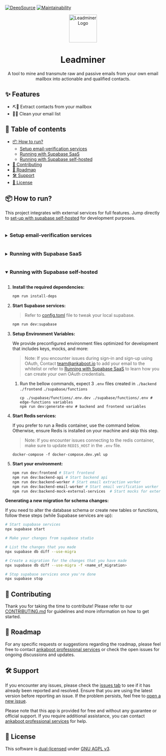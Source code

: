 [![DeepSource](https://app.deepsource.com/gh/ankaboot-source/leadminer.svg/?label=code+coverage&show_trend=true&token=M4B7pZCjFk2wl_EJpgQ9f-le)](https://app.deepsource.com/gh/ankaboot-source/leadminer/)
[![Maintainability](https://api.codeclimate.com/v1/badges/42e68c56bc3ce2b1f59b/maintainability)](https://codeclimate.com/repos/63f7174b3d043100a803ee03/maintainability)

<div>
  <div align="center">
    <img width="90" height="90" src="https://app-qa.leadminer.io/icons/pickaxe.svg" alt="Leadminer Logo">
  </div>
  <h1 align="center">Leadminer</h1>
  <div align="center">
    <p>
    A tool to mine and transmute raw and passive emails from your own email mailbox into actionable and qualified contacts.
    </p>

  </div>
</div>

## ✨ Features

- ⛏️📧 Extract contacts from your mailbox
- 🧹💌 Clean your email list

## 📑 Table of contents

- [📦 How to run?](#-how-to-run)
  - [Setup email-verification services](#setup-email-verification-services)
  - [Running with Supabase SaaS](#running-with-supabase-saas)
  - [Running with Supabase self-hosted](#running-with-supabase-self-hosted)
- [🤝 Contributing](#-contributing)
- [🎯 Roadmap](#-roadmap)
- [🛠️ Support](#️-support)
- [📜 License](#-license)

## 📦 How to run?

This project integrates with external services for full features. Jump directly to [set-up with supabase self-hosted](#running-with-supabase-self-hosted) for development purposes.

<details>
<summary><h3 style="display:inline-block" id="setup-email-verification-services">Setup email-verification services</h3></summary>

We use external services for email verification. Configure at least one.

- **[Reacher](https://reacher.email/):** Use the SaaS version or self-host. Refer to [Reacher's documentation](https://help.reacher.email/) for setup.

  > **Note:** Refer to [.env.master.prod](./.env.master.prod) and [.env.master.dev](./.env.master.dev) according to your environment

- **[MailerCheck](https://mailercheck.com):** Sign up, then update `MAILERCHECK_API_KEY` in the `.env` file.

  > Refer to [.env.master.prod](./.env.master.prod) for guidance.

- **[Zero bounce](https://www.zerobounce.net/):** Sign up, then update `ZEROBOUNCE_API_KEY` in the `.env` file.

  > Refer to [.env.master.prod](./.env.master.prod) for guidance.

</details>

<details>
<summary><h3 style="display:inline-block" id="running-with-supabase-saas">Running with Supabase SaaS</h3></summary>

1. **Setup Supabase Instance:**

   - Create an account [here](https://supabase.com/dashboard/sign-up) and create a project.
   - Obtain the following values from your dashboard:

     - **Project URL**: Found under Settings -> API in the "Project URL" section.
     - **Project API key**: Found under Settings -> API in the "Project API keys" section. Use the `service_role` secret.
     - **Project Anon key**: Found under Settings -> API in the "Project API keys" section. Use the `anon` `public` key.
     - **Postgres Connection string**: Found under Settings -> Database in the "Connection string" section. Select the URI option.

   - Configuring authentication with OAuth:

     > **Note:** Currently, Leadminer only supports Google and Azure as third-party OAuth providers. Use "google" for the "PROVIDER_NAME" if integrating Google OAuth and "azure" if integrating Azure.

     - Enable third-party providers in your Supabase dashboard. Refer to the [documentation](https://supabase.com/docs/guides/auth#configure-third-party-providers) for instructions.

     - Under the "Social Auth" section, select the provider you want to configure and follow the provided [instructions](https://supabase.com/docs/guides/auth#providers).
     - After creating an OAuth app, go to your app dashboard and add the following URI under the "REDIRECT URI's" section: `http://localhost:8081/api/imap/mine/sources/PROVIDER_NAME/callback`.

   - **Install supabase-cli:**

     ```shell
     cd leadminer && npm i
     ```

   - **Deploy migrations and [edge-functions]():**

     ```shell
     # Refer to https://supabase.com/docs/reference/cli/supabase-login
     supabase login
     # Refer to https://supabase.com/docs/reference/cli/supabase-link
     supabase link --project-ref <supabase_project_id>
     # Refer to https://supabase.com/docs/reference/cli/supabase-db-push
     supabase db push
     # Refer to https://supabase.com/docs/guides/functions/deploy
     supabase functions deploy
     ```

2. **Setup Environment Variables:**

   You'll be configuring your environment variables from scratch, along with setting up all required services:

   1. Copy the production environment files [`.env.master.prod`](./.env.master.prod) [./supabase/functions/env.prod](./supabase/functions/.env.prod):

      ```shell
      cp .env.master.prod .env
      cp ./supabase/functions/.env.prod ./supabase/functions/.env
      ```

   2. Deploy your [Supabase secrets](https://supabase.com/docs/guides/functions/secrets):

      ```shell
      supabase secrets set --env-file ./supabase/functions/.env
      ```

3. **Start docker-compose then navigate to `localhost:8080`:**

   ```shell
   docker-compose up --build --force-recreate
   ```

</details>

<details open>
<summary><h3 style="display:inline-block" id="running-with-supabase-self-hosted">Running with Supabase self-hosted</h3></summary>

1.  **Install the required dependencies:**

    ```sh
    npm run install-deps
    ```

2.  **Start Supabase services:**

    > Refer to [config.toml](./supabase/config.toml) file to tweak your local supabase.

    ```sh
    npm run dev:supabase
    ```

3.  **Setup Environment Variables:**

    We provide preconfigured environment files optimized for development that includes keys, mocks, and more:

    > Note: If you encounter issues during sign-in and sign-up using OAuth, Contact team@ankaboot.io to add your email to the whitelist or refer to [Running with Supabase SaaS](#running-with-supabase-saas) to learn how you can create your own OAuth credentials.

    1.  Run the bellow commands, expect 3 `.env` files created in `./backend` `./frontend` `./supabase/functions`

        ```shell
        cp ./supabase/functions/.env.dev ./supabase/functions/.env # edge-functions variables
        npm run dev:generate-env # backend and frontend variables
        ```

4.  **Start Redis services:**

    If you prefer to run a Redis container, use the command below. Otherwise, ensure Redis is installed on your machine and skip this step.

    > Note: If you encounter issues connecting to the redis container, make sure to update `REDIS_HOST` in the `.env` file.

    ```shell
    docker-compose -f docker-compose.dev.yml up
    ```

5.  **Start your environment:**

    ```sh
    npm run dev:frontend # Start frontend
    npm run dev:backend-api	# Start backend api
    npm run dev:backend-worker # Start email extraction worker
    npm run dev:backend-email-worker # Start email verification worker
    npm run dev:backend-mock-external-services	# Start mocks for external services such as voilanorbert, mailercheck...
    ```

**Generating a new migration for schema changes:**

If you need to alter the database schema or create new tables or functions, follow these steps (while Supabase services are up):

```sh
# Start supabase services
npx supabase start

# Make your changes from supabase studio

# List the changes that you made
npx supabase db diff --use-migra

# Create a migration for the changes that you have made
npx supabase db diff --use-migra -f <name_of_migration>

# Stop supabase services once you're done
npx supabase stop
```

</details>

## 🤝 Contributing

Thank you for taking the time to contribute! Please refer to our [CONTRIBUTING.md](https://github.com/ankaboot-source/leadminer/blob/main/CONTRIBUTING.md) for guidelines and more information on how to get started.

## 🎯 Roadmap

For any specific requests or suggestions regarding the roadmap, please feel free to contact [ankaboot professional services](https://chat.openai.com/contact@ankaboot.fr) or check the open issues for ongoing discussions and updates.

## 🛠️ Support

If you encounter any issues, please check the [issues tab](https://github.com/ankaboot-source/leadminer/issues) to see if it has already been reported and resolved. Ensure that you are using the latest version before reporting an issue. If the problem persists, feel free to [open a new issue](https://github.com/ankaboot-source/leadminer/issues/new).

Please note that this app is provided for free and without any guarantee or official support. If you require additional assistance, you can contact [ankaboot professional services](https://chat.openai.com/contact@ankaboot.fr) for help.

## 📜 License

This software is [dual-licensed](DUAL-LICENSE.md) under [GNU AGPL v3](LICENSE).

